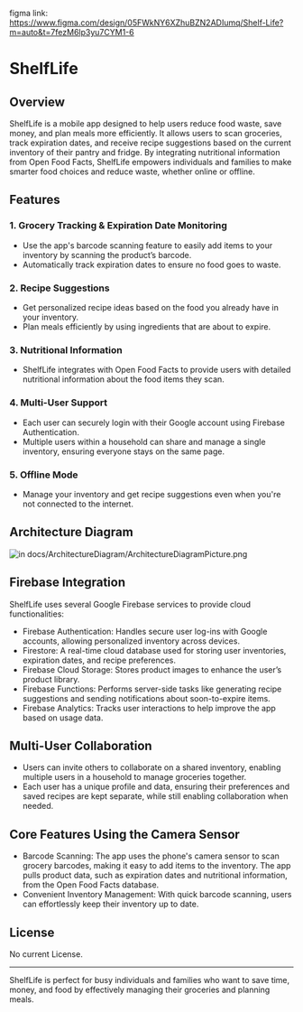 figma link: https://www.figma.com/design/05FWkNY6XZhuBZN2ADIumq/Shelf-Life?m=auto&t=7fezM6lp3yu7CYM1-6

# ShelfLife

## Overview

ShelfLife is a mobile app designed to help users reduce food waste, save money, and plan meals more efficiently. It allows users to scan groceries, track expiration dates, and receive recipe suggestions based on the current inventory of their pantry and fridge. By integrating nutritional information from Open Food Facts, ShelfLife empowers individuals and families to make smarter food choices and reduce waste, whether online or offline.

## Features

### 1. Grocery Tracking & Expiration Date Monitoring
- Use the app's barcode scanning feature to easily add items to your inventory by scanning the product’s barcode.
- Automatically track expiration dates to ensure no food goes to waste.

### 2. Recipe Suggestions
- Get personalized recipe ideas based on the food you already have in your inventory.
- Plan meals efficiently by using ingredients that are about to expire.

### 3. Nutritional Information
- ShelfLife integrates with Open Food Facts to provide users with detailed nutritional information about the food items they scan.

### 4. Multi-User Support
- Each user can securely login with their Google account using Firebase Authentication.
- Multiple users within a household can share and manage a single inventory, ensuring everyone stays on the same page.

### 5. Offline Mode
- Manage your inventory and get recipe suggestions even when you're not connected to the internet.

## Architecture Diagram
![in docs/ArchitectureDiagram/ArchitectureDiagramPicture.png](https://github.com/commit-crimes/shelf-life/blob/feat/60-create-architecture-diagram-for-app/docs/ArchitectureDiagram/ArchitectureDiagramPicture.png)

## Firebase Integration

ShelfLife uses several Google Firebase services to provide cloud functionalities:

- Firebase Authentication: Handles secure user log-ins with Google accounts, allowing personalized inventory across devices.
- Firestore: A real-time cloud database used for storing user inventories, expiration dates, and recipe preferences.
- Firebase Cloud Storage: Stores product images to enhance the user’s product library.
- Firebase Functions: Performs server-side tasks like generating recipe suggestions and sending notifications about soon-to-expire items.
- Firebase Analytics: Tracks user interactions to help improve the app based on usage data.

## Multi-User Collaboration

- Users can invite others to collaborate on a shared inventory, enabling multiple users in a household to manage groceries together.
- Each user has a unique profile and data, ensuring their preferences and saved recipes are kept separate, while still enabling collaboration when needed.

## Core Features Using the Camera Sensor

- Barcode Scanning: The app uses the phone's camera sensor to scan grocery barcodes, making it easy to add items to the inventory. The app pulls product data, such as expiration dates and nutritional information, from the Open Food Facts database.
- Convenient Inventory Management: With quick barcode scanning, users can effortlessly keep their inventory up to date.


## License

No current License.

---

ShelfLife is perfect for busy individuals and families who want to save time, money, and food by effectively managing their groceries and planning meals.
